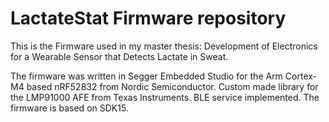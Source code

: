 # LactateStat Firmware repository

This is the Firmware used in my master thesis: Development of Electronics for a Wearable Sensor that Detects Lactate in Sweat.

The firmware was written in Segger Embedded Studio for the Arm Cortex-M4 based nRF52832 from Nordic Semiconductor. Custom made library for the LMP91000 AFE from Texas Instruments. BLE service implemented. The firmware is based on SDK15.
